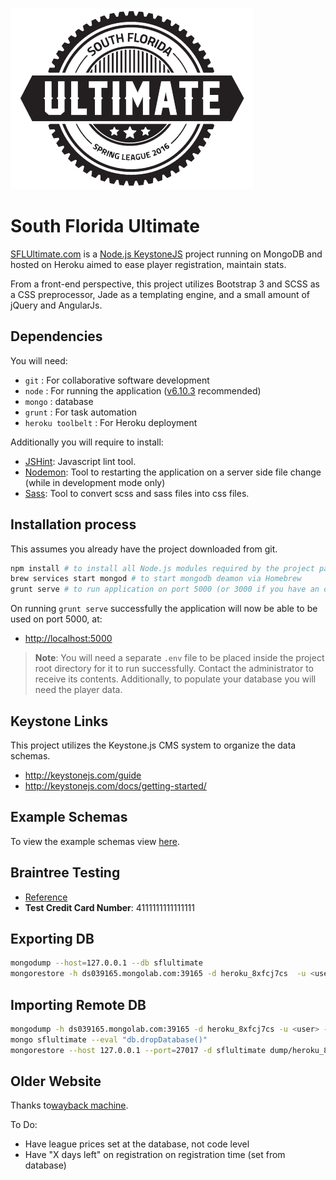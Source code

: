 ![SFL Ultimate Logo](public/images/logo-circled.png)

# South Florida Ultimate

[SFLUltimate.com](http://sflultimate.com) is a [Node.js KeystoneJS](http://keystonejs.com/docs/getting-started/) project running on MongoDB and hosted on Heroku aimed to ease player registration, maintain stats.

From a front-end perspective, this project utilizes Bootstrap 3 and SCSS as a CSS preprocessor, Jade as a templating engine, and a small amount of jQuery and AngularJs.

## Dependencies 

You will need:
- `git` : For collaborative software development
- `node` : For running the application ([v6.10.3](https://nodejs.org/en/blog/release/v6.10.3/) recommended)
- `mongo` : database
- `grunt` : For task automation
- `heroku toolbelt` : For Heroku deployment 

Additionally you will require to install:
- [JSHint](http://jshint.com/install/): Javascript lint tool.
- [Nodemon](https://github.com/remy/nodemon): Tool to restarting the application on a server side file change (while in development mode only)
- [Sass](http://sass-lang.com/install): Tool to convert scss and sass files into css files.

## Installation process

This assumes you already have the project downloaded from git.

```bash
npm install # to install all Node.js modules required by the project package.json
brew services start mongod # to start mongodb deamon via Homebrew
grunt serve # to run application on port 5000 (or 3000 if you have an older version).
```

On running `grunt serve` successfully the application will now be able to be used on port 5000, at:

- [http://localhost:5000](http://localhost:5000)

> **Note**: You will need a separate `.env` file to be placed inside the project root directory for it to run successfully.  Contact the administrator to receive its contents. Additionally, to populate your database you will need the player data.


## Keystone Links

This project utilizes the Keystone.js CMS system to organize the data schemas.

- http://keystonejs.com/guide
- http://keystonejs.com/docs/getting-started/


## Example Schemas

To view the example schemas view [here](./models/Example-Schemas.md).

## Braintree Testing

- [Reference](https://developers.braintreepayments.com/reference/general/testing/node)
- **Test Credit Card Number**: 4111111111111111

## Exporting DB

```bash
mongodump --host=127.0.0.1 --db sflultimate
mongorestore -h ds039165.mongolab.com:39165 -d heroku_8xfcj7cs  -u <user> -p <password> dump/sflultimate
```

## Importing Remote DB
```bash
mongodump -h ds039165.mongolab.com:39165 -d heroku_8xfcj7cs -u <user> -p <password>
mongo sflultimate --eval "db.dropDatabase()"
mongorestore --host 127.0.0.1 --port=27017 -d sflultimate dump/heroku_8xfcj7cs
```


## Older Website 

Thanks to[wayback machine](https://web.archive.org/web/20160110095115/http://sflultimate.com/).


To Do:

- Have league prices set at the database, not code level
- Have "X days left" on registration on registration time (set from database)